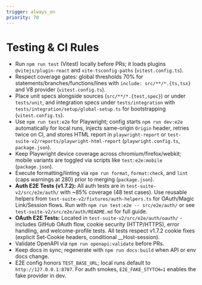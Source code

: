 ```yaml
---
trigger: always_on
priority: 70
---
```


# Testing & CI Rules

- Run `npm run test` (Vitest) locally before PRs; it loads plugins `@vitejs/plugin-react` and `vite-tsconfig-paths` (`vitest.config.ts`).
- Respect coverage gates: global thresholds 70% for statements/branches/functions/lines with `include: src/**/*.{ts,tsx}` and V8 provider (`vitest.config.ts`).
- Place unit specs alongside sources (`src/**/*.{test,spec}`) or under `tests/unit`, and integration specs under `tests/integration` with `tests/integration/setup/global-setup.ts` for bootstrapping (`vitest.config.ts`).
- Use `npm run test:e2e` for Playwright; config starts `npm run dev:e2e` automatically for local runs, injects same-origin `Origin` header, retries twice on CI, and stores HTML report in `playwright-report` or `test-suite-v2/reports/playwright-html-report` (`playwright.config.ts`, `package.json`).
- Keep Playwright device coverage across chromium/firefox/webkit; mobile variants are toggled via scripts like `test:e2e:mobile` (`package.json`).
- Execute formatting/linting via `npm run format`, `format:check`, and `lint` (caps warnings at 280) prior to merging (`package.json`).
- **Auth E2E Tests (v1.7.2):** All auth tests are in `test-suite-v2/src/e2e/auth/` with ~85% coverage (48 test cases). Use reusable helpers from `test-suite-v2/fixtures/auth-helpers.ts` for OAuth/Magic Link/Session flows. Run with `npm run test:e2e -- src/e2e/auth/` or see `test-suite-v2/src/e2e/auth/README.md` for full guide.
- **OAuth E2E Tests:** Located in `test-suite-v2/src/e2e/auth/oauth/` - includes GitHub OAuth flow, cookie security (HTTP/HTTPS), error handling, and welcome-profile tests. All tests respect v1.7.2 cookie fixes (explicit Set-Cookie headers, conditional __Host-session).
- Validate OpenAPI via `npm run openapi:validate` before PRs.
- Keep docs in sync; regenerate with `npm run docs:build` when API or env docs change.
- E2E config honors `TEST_BASE_URL`; local runs default to `http://127.0.0.1:8787`. For auth smokes, `E2E_FAKE_STYTCH=1` enables the fake provider in dev.
